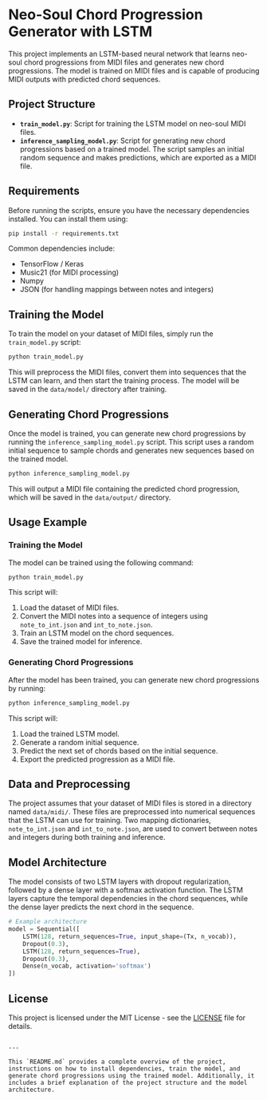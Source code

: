 # Neo-Soul Chord Progression Generator with LSTM

This project implements an LSTM-based neural network that learns neo-soul chord progressions from MIDI files and generates new chord progressions. The model is trained on MIDI files and is capable of producing MIDI outputs with predicted chord sequences.

## Project Structure

- **`train_model.py`**: Script for training the LSTM model on neo-soul MIDI files.
- **`inference_sampling_model.py`**: Script for generating new chord progressions based on a trained model. The script samples an initial random sequence and makes predictions, which are exported as a MIDI file.

## Requirements

Before running the scripts, ensure you have the necessary dependencies installed. You can install them using:

```bash
pip install -r requirements.txt
```

Common dependencies include:

- TensorFlow / Keras
- Music21 (for MIDI processing)
- Numpy
- JSON (for handling mappings between notes and integers)

## Training the Model

To train the model on your dataset of MIDI files, simply run the `train_model.py` script:

```bash
python train_model.py
```

This will preprocess the MIDI files, convert them into sequences that the LSTM can learn, and then start the training process. The model will be saved in the `data/model/` directory after training.

## Generating Chord Progressions

Once the model is trained, you can generate new chord progressions by running the `inference_sampling_model.py` script. This script uses a random initial sequence to sample chords and generates new sequences based on the trained model.

```bash
python inference_sampling_model.py
```

This will output a MIDI file containing the predicted chord progression, which will be saved in the `data/output/` directory.

## Usage Example

### Training the Model

The model can be trained using the following command:

```bash
python train_model.py
```

This script will:

1. Load the dataset of MIDI files.
2. Convert the MIDI notes into a sequence of integers using `note_to_int.json` and `int_to_note.json`.
3. Train an LSTM model on the chord sequences.
4. Save the trained model for inference.

### Generating Chord Progressions

After the model has been trained, you can generate new chord progressions by running:

```bash
python inference_sampling_model.py
```

This script will:

1. Load the trained LSTM model.
2. Generate a random initial sequence.
3. Predict the next set of chords based on the initial sequence.
4. Export the predicted progression as a MIDI file.

## Data and Preprocessing

The project assumes that your dataset of MIDI files is stored in a directory named `data/midi/`. These files are preprocessed into numerical sequences that the LSTM can use for training. Two mapping dictionaries, `note_to_int.json` and `int_to_note.json`, are used to convert between notes and integers during both training and inference.

## Model Architecture

The model consists of two LSTM layers with dropout regularization, followed by a dense layer with a softmax activation function. The LSTM layers capture the temporal dependencies in the chord sequences, while the dense layer predicts the next chord in the sequence.

```python
# Example architecture
model = Sequential([
    LSTM(128, return_sequences=True, input_shape=(Tx, n_vocab)),
    Dropout(0.3),
    LSTM(128, return_sequences=True),
    Dropout(0.3),
    Dense(n_vocab, activation='softmax')
])
```

## License

This project is licensed under the MIT License - see the [LICENSE](LICENSE) file for details.

```

---

This `README.md` provides a complete overview of the project, instructions on how to install dependencies, train the model, and generate chord progressions using the trained model. Additionally, it includes a brief explanation of the project structure and the model architecture.